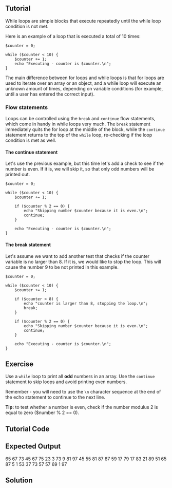 Tutorial
--------

While loops are simple blocks that execute repeatedly until the while loop condition is not met.

Here is an example of a loop that is executed a total of 10 times:

    $counter = 0;

    while ($counter < 10) {
        $counter += 1;
        echo "Executing - counter is $counter.\n";
    }

The main difference between for loops and while loops is that for loops are used to iterate over
an array or an object, and a while loop will execute an unknown amount of times, depending on
variable conditions (for example, until a user has entered the correct input).

### Flow statements

Loops can be controlled using the `break` and `continue` flow statements, which come in handy
in while loops very much. The `break` statement immediately quits the for loop at the middle
of the block, while the `continue` statement returns to the top of the `while` loop, re-checking
if the loop condition is met as well.

#### The continue statement

Let's use the previous example, but this time let's add a check to see if the number is even.
If it is, we will skip it, so that only odd numbers will be printed out.

    $counter = 0;

    while ($counter < 10) {
        $counter += 1;

        if ($counter % 2 == 0) {
            echo "Skipping number $counter because it is even.\n";
            continue;
        }

        echo "Executing - counter is $counter.\n";
    }

#### The break statement

Let's assume we want to add another test that checks if the counter variable
is no larger than 8. If it is, we would like to stop the loop. This will
cause the number 9 to be not printed in this example.

    $counter = 0;

    while ($counter < 10) {
        $counter += 1;

        if ($counter > 8) {
            echo "counter is larger than 8, stopping the loop.\n";
            break;
        }

        if ($counter % 2 == 0) {
            echo "Skipping number $counter because it is even.\n";
            continue;
        }

        echo "Executing - counter is $counter.\n";
    }

Exercise
--------

Use a `while` loop to print all **odd** numbers in an array. Use the `continue` statement
to skip loops and avoid printing even numbers.

Remember - you will need to use the `\n` character sequence at the end of the echo statement to continue to the next line.

**Tip:** to test whether a number is even, check if the number modulus 2 is equal to zero ($number % 2 == 0).

Tutorial Code
-------------

<?php
$numbers = [56, 65, 26, 86, 66, 34, 78, 74, 67, 18, 34, 73, 45, 67, 75, 10, 60, 80, 74, 16, 86, 34, 12, 23, 42, 72, 36, 3, 73, 9, 92, 81, 94, 54, 97, 74, 45, 55, 70, 94, 96, 81, 86, 86, 84, 4, 32, 8, 96, 86, 87, 18, 84, 87, 59, 48, 32, 90, 17, 22, 82, 79, 66, 28, 17, 14, 80, 83, 66, 36, 21, 89, 68, 2, 51, 65, 20, 87, 48, 5, 1, 16, 60, 53, 84, 90, 16, 2, 37, 73, 57, 70, 57, 69, 68, 1, 24, 40, 72, 97];

// TODO: Print odd numbers only

?>

Expected Output
---------------

65
67
73
45
67
75
23
3
73
9
81
97
45
55
81
87
87
59
17
79
17
83
21
89
51
65
87
5
1
53
37
73
57
57
69
1
97

Solution
--------

<?php
$numbers = [56, 65, 26, 86, 66, 34, 78, 74, 67, 18, 34, 73, 45, 67, 75, 10, 60, 80, 74, 16, 86, 34, 12, 23, 42, 72, 36, 3, 73, 9, 92, 81, 94, 54, 97, 74, 45, 55, 70, 94, 96, 81, 86, 86, 84, 4, 32, 8, 96, 86, 87, 18, 84, 87, 59, 48, 32, 90, 17, 22, 82, 79, 66, 28, 17, 14, 80, 83, 66, 36, 21, 89, 68, 2, 51, 65, 20, 87, 48, 5, 1, 16, 60, 53, 84, 90, 16, 2, 37, 73, 57, 70, 57, 69, 68, 1, 24, 40, 72, 97];

// TODO: Print odd numbers only
$index = 0;
while( $index < count( $numbers ) )
{
    $number = $numbers[ $index ];
    ++$index;

    if( $number % 2 == 0 )
        continue;

    echo "$number\n";
}
?>